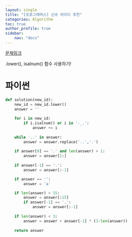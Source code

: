 ```yaml
---
layout: single
title: "[프로그래머스] 신규 아이디 추천"
categories: Algorithm
toc: true
author_profile: true
sidebar:
    nav: "docs"
---
```


[문제링크](https://school.programmers.co.kr/learn/courses/30/lessons/72410)

.lower(), isalnum() 함수 사용하기!

# 파이썬
```python
def solution(new_id):
    new_id = new_id.lower()
    answer = ''
    
    for i in new_id:
        if i.isalnum() or i in '-_.':
            answer += i
            
    while '..' in answer:
        answer = answer.replace('..','.')
    
    if answer[0] == '.' and len(answer) > 1:
        answer = answer[1:]
        
    if answer[-1] == '.':
        answer = answer[:-1]

    if answer == '':
        answer = 'a'

    if len(answer) > 15:
        answer = answer[:15]
        if answer[-1] == '.':
            answer = answer[:-1]
            
    if len(answer) < 3:
        answer = answer + answer[-1] * (3-len(answer))
    
    return answer
        
```